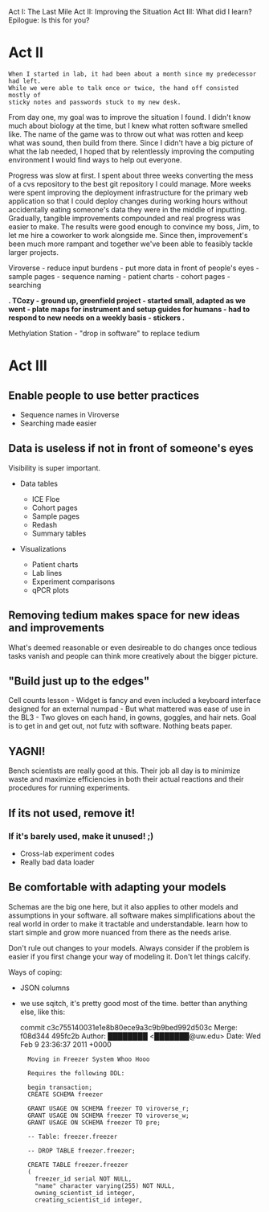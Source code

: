 Act I: The Last Mile
Act II: Improving the Situation
Act III: What did I learn?
Epilogue: Is this for you?


# Act II

    When I started in lab, it had been about a month since my predecessor had left.
    While we were able to talk once or twice, the hand off consisted mostly of
    sticky notes and passwords stuck to my new desk.

From day one, my goal was to improve the situation I found.  I didn't know much
about biology at the time, but I knew what rotten software smelled like.  The
name of the game was to throw out what was rotten and keep what was sound, then
build from there.  Since I didn't have a big picture of what the lab needed, I
hoped that by relentlessly improving the computing environment I would find
ways to help out everyone.

Progress was slow at first.  I spent about three weeks converting the mess of a
cvs repository to the best git repository I could manage.  More weeks were
spent improving the deployment infrastructure for the primary web application
so that I could deploy changes during working hours without accidentally eating
someone's data they were in the middle of inputting.  Gradually, tangible
improvements compounded and real progress was easier to make.  The results were
good enough to convince my boss, Jim, to let me hire a coworker to work
alongside me.  Since then, improvement's been much more rampant and together
we've been able to feasibly tackle larger projects.


Viroverse
    - reduce input burdens
    - put more data in front of people's eyes
        - sample pages
        - sequence naming
        - patient charts
        - cohort pages
        - searching

**.
TCozy
    - ground up, greenfield project
    - started small, adapted as we went
    - plate maps for instrument and setup guides for humans
    - had to respond to new needs on a weekly basis
    - stickers
.**

Methylation Station
    - "drop in software" to replace tedium


# Act III

## Enable people to use better practices

- Sequence names in Viroverse
- Searching made easier

## Data is useless if not in front of someone's eyes

Visibility is super important.

- Data tables
    - ICE Floe
    - Cohort pages
    - Sample pages
    - Redash
    - Summary tables

- Visualizations
    - Patient charts
    - Lab lines
    - Experiment comparisons
    - qPCR plots

## Removing tedium makes space for new ideas and improvements

What's deemed reasonable or even desireable to do changes once tedious tasks
vanish and people can think more creatively about the bigger picture.

## "Build just up to the edges"

Cell counts lesson
    - Widget is fancy and even included a keyboard interface designed for an external numpad
    - But what mattered was ease of use in the BL3
    - Two gloves on each hand, in gowns, goggles, and hair nets.  Goal is to
      get in and get out, not futz with software.  Nothing beats paper.

## YAGNI!

Bench scientists are really good at this.  Their job all day is to minimize
waste and maximize efficiencies in both their actual reactions and their
procedures for running experiments.

## If its not used, remove it!
### If it's barely used, make it unused! ;)

- Cross-lab experiment codes
- Really bad data loader

## Be comfortable with adapting your models

Schemas are the big one here, but it also applies to other models and
assumptions in your software.  all software makes simplifications about the
real world in order to make it tractable and understandable.  learn how to
start simple and grow more nuanced from there as the needs arise.

Don't rule out changes to your models.  Always consider if the problem is
easier if you first change your way of modeling it.  Don't let things calcify.

Ways of coping:
* JSON columns
* we use sqitch, it's pretty good most of the time.  better than anything else, like this:

	commit c3c755140031e1e8b80ece9a3c9b9bed992d503c
	Merge: f08d344 495fc2b
	Author: ████████ <███████@uw.edu>
	Date:   Wed Feb 9 23:36:37 2011 +0000

		Moving in Freezer System Whoo Hooo
		
		Requires the following DDL:
		
		begin transaction;
		CREATE SCHEMA freezer
		
		GRANT USAGE ON SCHEMA freezer TO viroverse_r;
		GRANT USAGE ON SCHEMA freezer TO viroverse_w;
		GRANT USAGE ON SCHEMA freezer TO pre;
		
		-- Table: freezer.freezer
		
		-- DROP TABLE freezer.freezer;
		
		CREATE TABLE freezer.freezer
		(
		  freezer_id serial NOT NULL,
		  "name" character varying(255) NOT NULL,
		  owning_scientist_id integer,
		  creating_scientist_id integer,


